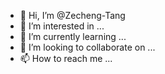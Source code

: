 - 👋 Hi, I’m @Zecheng-Tang
- 👀 I’m interested in ...
- 🌱 I’m currently learning ...
- 💞️ I’m looking to collaborate on ...
- 📫 How to reach me ...

<!---
Zecheng-Tang/Zecheng-Tang is a ✨ special ✨ repository because its `README.md` (this file) appears on your GitHub profile.
You can click the Preview link to take a look at your changes.
--->
